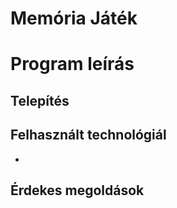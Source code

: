 # Memória Játék

# Program leírás

## Telepítés

## Felhasznált technológiál

-

## Érdekes megoldások

